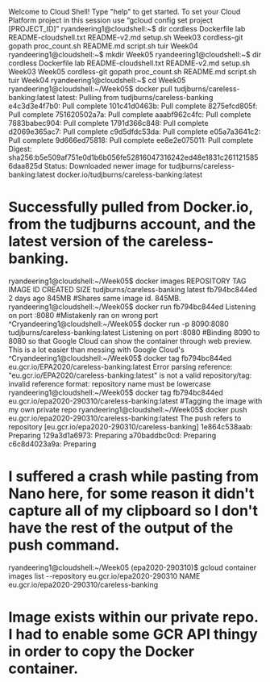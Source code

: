 Welcome to Cloud Shell! Type "help" to get started.
To set your Cloud Platform project in this session use “gcloud config set project [PROJECT_ID]”
ryandeering1@cloudshell:~$ dir
cordless      Dockerfile  lab            README-cloudshell.txt  README-v2.md  setup.sh  Week03
cordless-git  gopath      proc_count.sh  README.md              script.sh     tuir      Week04
ryandeering1@cloudshell:~$ mkdir Week05
ryandeering1@cloudshell:~$ dir
cordless      Dockerfile  lab            README-cloudshell.txt  README-v2.md  setup.sh  Week03  Week05
cordless-git  gopath      proc_count.sh  README.md              script.sh     tuir      Week04
ryandeering1@cloudshell:~$ cd Week05
ryandeering1@cloudshell:~/Week05$ docker pull tudjburns/careless-banking:latest
latest: Pulling from tudjburns/careless-banking
e4c3d3e4f7b0: Pull complete
101c41d0463b: Pull complete
8275efcd805f: Pull complete
751620502a7a: Pull complete
aaabf962c4fc: Pull complete
7883babec904: Pull complete
1791d366c848: Pull complete
d2069e365ac7: Pull complete
c9d5dfdc53da: Pull complete
e05a7a3641c2: Pull complete
9d666ed75818: Pull complete
ee8e2e075011: Pull complete
Digest: sha256:b5e509af751e0d1b6b056fe52816047316242ed48e1831c2611215856daa825d
Status: Downloaded newer image for tudjburns/careless-banking:latest
docker.io/tudjburns/careless-banking:latest
# Successfully pulled from Docker.io, from the tudjburns account, and the latest version of the careless-banking.

ryandeering1@cloudshell:~/Week05$ docker images
REPOSITORY                   TAG                 IMAGE ID            CREATED             SIZE
tudjburns/careless-banking   latest              fb794bc844ed        2 days ago          845MB
#Shares same image id. 845MB.
ryandeering1@cloudshell:~/Week05$ docker run fb794bc844ed
Listening on port :8080
#Mistakenly ran on wrong port
^Cryandeering1@cloudshell:~/Week05$ docker run -p 8090:8080 tudjburns/careless-banking:latest
Listening on port :8080
#Binding 8090 to 8080 so that Google Cloud can show the container through web preview. This is a lot easier than messing with Google Cloud's
^Cryandeering1@cloudshell:~/Week05$ docker tag fb794bc844ed eu.gcr.io/EPA2020/careless-banking:latest
Error parsing reference: "eu.gcr.io/EPA2020/careless-banking:latest" is not a valid repository/tag: invalid reference format: repository name 
must be lowercase
ryandeering1@cloudshell:~/Week05$ docker tag fb794bc844ed eu.gcr.io/epa2020-290310/careless-banking:latest
#Tagging the image with my own private repo
ryandeering1@cloudshell:~/Week05$ docker push  eu.gcr.io/epa2020-290310/careless-banking:latest
The push refers to repository [eu.gcr.io/epa2020-290310/careless-banking]
1e864c538aab: Preparing
129a3d1a6973: Preparing
a70baddbc0cd: Preparing
c6c8d4023a9a: Preparing

# I suffered a crash while pasting from Nano here, for some reason it didn't capture all of my clipboard so I don't have the rest of the output of the push command.

ryandeering1@cloudshell:~/Week05 (epa2020-290310)$ gcloud container images list --repository eu.gcr.io/epa2020-290310
NAME
eu.gcr.io/epa2020-290310/careless-banking

# Image exists within our private repo. I had to enable some GCR API thingy in order to copy the Docker container.
